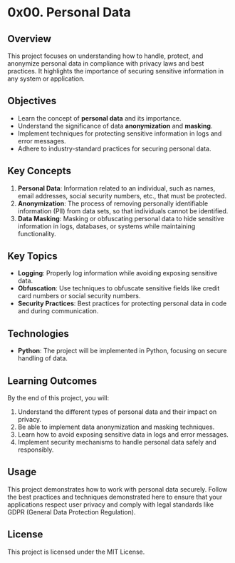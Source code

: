 
# 0x00. Personal Data

## Overview

This project focuses on understanding how to handle, protect, and anonymize personal data in compliance with privacy laws and best practices. It highlights the importance of securing sensitive information in any system or application.

## Objectives

- Learn the concept of **personal data** and its importance.
- Understand the significance of data **anonymization** and **masking**.
- Implement techniques for protecting sensitive information in logs and error messages.
- Adhere to industry-standard practices for securing personal data.

## Key Concepts

1. **Personal Data**: Information related to an individual, such as names, email addresses, social security numbers, etc., that must be protected.
2. **Anonymization**: The process of removing personally identifiable information (PII) from data sets, so that individuals cannot be identified.
3. **Data Masking**: Masking or obfuscating personal data to hide sensitive information in logs, databases, or systems while maintaining functionality.

## Key Topics

- **Logging**: Properly log information while avoiding exposing sensitive data.
- **Obfuscation**: Use techniques to obfuscate sensitive fields like credit card numbers or social security numbers.
- **Security Practices**: Best practices for protecting personal data in code and during communication.

## Technologies

- **Python**: The project will be implemented in Python, focusing on secure handling of data.

## Learning Outcomes

By the end of this project, you will:

1. Understand the different types of personal data and their impact on privacy.
2. Be able to implement data anonymization and masking techniques.
3. Learn how to avoid exposing sensitive data in logs and error messages.
4. Implement security mechanisms to handle personal data safely and responsibly.

## Usage

This project demonstrates how to work with personal data securely. Follow the best practices and techniques demonstrated here to ensure that your applications respect user privacy and comply with legal standards like GDPR (General Data Protection Regulation).

## License

This project is licensed under the MIT License.

